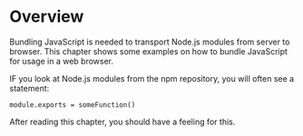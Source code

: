 # Overview

Bundling JavaScript is needed to transport Node.js modules from server to browser. 
This chapter shows some examples on how to bundle JavaScript for usage in a web browser.

IF you look at Node.js modules from the npm repository, you will often see a statement:

    module.exports = someFunction()

After reading this chapter, you should have a feeling for this.



